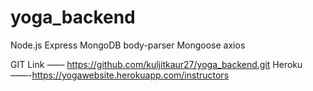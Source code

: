 # yoga_backend

Node.js
	Express
	MongoDB
	body-parser
	Mongoose
	axios
  
  
GIT Link	——  https://github.com/kuljitkaur27/yoga_backend.git
Heroku ——-https://yogawebsite.herokuapp.com/instructors
